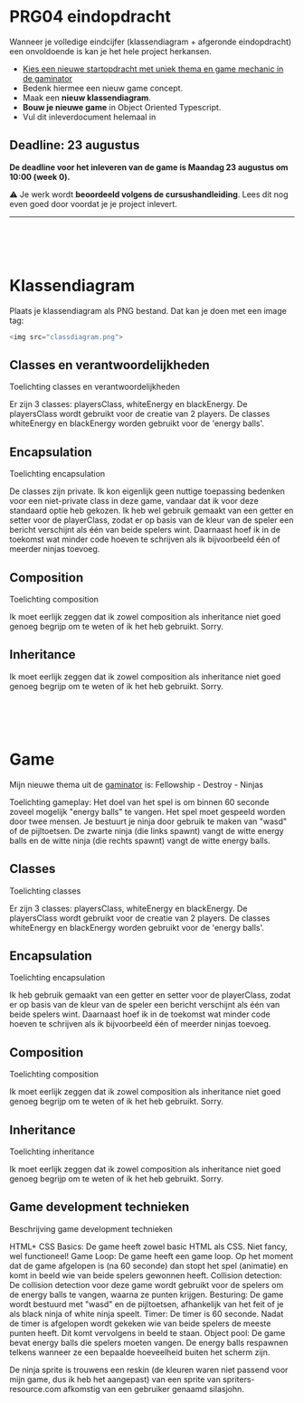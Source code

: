 # PRG04 eindopdracht 

Wanneer je volledige eindcijfer (klassendiagram + afgeronde eindopdracht) een onvoldoende is kan je het hele project herkansen. 

- [Kies een nieuwe startopdracht met uniek thema en game mechanic in de gaminator](https://hr-cmgt.github.io/gaminator/) 
- Bedenk hiermee een nieuw game concept. 
- Maak een **nieuw klassendiagram**. 
- **Bouw je nieuwe game** in Object Oriented Typescript.
- Vul dit inleverdocument helemaal in

## Deadline: 23 augustus

**De deadline voor het inleveren van de game is Maandag 23 augustus om 10:00 (week 0).**

⚠️ Je werk wordt **beoordeeld volgens de cursushandleiding**. Lees dit nog even goed door voordat je je project inlevert.

---

<br>
<br>
<Br>

# Klassendiagram

Plaats je klassendiagram als PNG bestand. Dat kan je doen met een image tag:

```javascript
<img src="classdiagram.png">
```
## Classes en verantwoordelijkheden

Toelichting classes en verantwoordelijkheden

Er zijn 3 classes: playersClass, whiteEnergy en blackEnergy. De playersClass wordt gebruikt voor de creatie van 2 players. De classes whiteEnergy en blackEnergy worden gebruikt voor de 'energy balls'.

## Encapsulation

Toelichting encapsulation

De classes zijn private. Ik kon eigenlijk geen nuttige toepassing bedenken voor een niet-private class in deze game, vandaar dat ik voor deze standaard optie heb gekozen. Ik heb wel gebruik gemaakt van een getter en setter voor de playerClass, zodat er op basis van de kleur van de speler een bericht verschijnt als één van beide spelers wint. Daarnaast hoef ik in de toekomst wat minder code hoeven te schrijven als ik bijvoorbeeld één of meerder ninjas toevoeg.

## Composition

Toelichting composition

Ik moet eerlijk zeggen dat ik zowel composition als inheritance niet goed genoeg begrijp om te weten of ik het heb gebruikt. Sorry.

## Inheritance

Ik moet eerlijk zeggen dat ik zowel composition als inheritance niet goed genoeg begrijp om te weten of ik het heb gebruikt. Sorry.

<br>
<br>
<Br>

# Game

Mijn nieuwe thema uit de [gaminator](https://hr-cmgt.github.io/gaminator/) is: Fellowship - Destroy - Ninjas

Toelichting gameplay: Het doel van het spel is om binnen 60 seconde zoveel mogelijk "energy balls" te vangen. Het spel moet gespeeld worden door twee mensen. Je bestuurt je ninja door gebruik te maken van "wasd" of de pijltoetsen. De zwarte ninja (die links spawnt) vangt de witte energy balls en de witte ninja (die rechts spawnt) vangt de witte energy balls.

## Classes

Toelichting classes

Er zijn 3 classes: playersClass, whiteEnergy en blackEnergy. De playersClass wordt gebruikt voor de creatie van 2 players. De classes whiteEnergy en blackEnergy worden gebruikt voor de 'energy balls'.

## Encapsulation

Toelichting encapsulation

Ik heb gebruik gemaakt van een getter en setter voor de playerClass, zodat er op basis van de kleur van de speler een bericht verschijnt als één van beide spelers wint. Daarnaast hoef ik in de toekomst wat minder code hoeven te schrijven als ik bijvoorbeeld één of meerder ninjas toevoeg.

## Composition

Toelichting composition

Ik moet eerlijk zeggen dat ik zowel composition als inheritance niet goed genoeg begrijp om te weten of ik het heb gebruikt. Sorry.

## Inheritance

Toelichting inheritance

Ik moet eerlijk zeggen dat ik zowel composition als inheritance niet goed genoeg begrijp om te weten of ik het heb gebruikt. Sorry.

## Game development technieken

Beschrijving game development technieken

HTML+ CSS Basics: De game heeft zowel basic HTML als CSS. Niet fancy, wel functioneel!
Game Loop: De game heeft een game loop. Op het moment dat de game afgelopen is (na 60 seconde) dan stopt het spel (animatie) en komt in beeld wie van beide spelers gewonnen heeft.
Collision detection: De collision detection voor deze game wordt gebruikt voor de spelers om de energy balls te vangen, waarna ze punten krijgen.
Besturing: De game wordt bestuurd met "wasd" en de pijltoetsen, afhankelijk van het feit of je als black ninja of white ninja speelt.
Timer: De timer is 60 seconde. Nadat de timer is afgelopen wordt gekeken wie van beide spelers de meeste punten heeft. Dit komt vervolgens in beeld te staan.
Object pool: De game bevat energy balls die spelers moeten vangen. De energy balls respawnen telkens wanneer ze een bepaalde hoeveelheid buiten het scherm zijn.

De ninja sprite is trouwens een reskin (de kleuren waren niet passend voor mijn game, dus ik heb het aangepast) van een sprite van spriters-resource.com afkomstig van een gebruiker genaamd silasjohn.